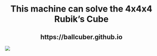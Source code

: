 <h1 align="center">This machine can solve the 4x4x4 Rubik’s Cube</h1>

<h2 align="center">https://ballcuber.github.io</h1>

[![](KinematicCrossRows.gif)](https://ballcuber.github.io)
